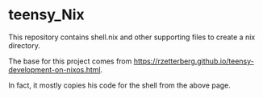 # teensy_Nix
This repository contains shell.nix and other supporting files to create a nix directory.

The base for this project comes from https://rzetterberg.github.io/teensy-development-on-nixos.html. 

In fact, it mostly copies his code for the shell from the above page.
